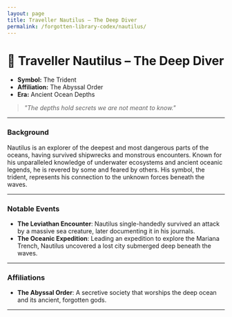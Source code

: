 ```yaml
---
layout: page
title: Traveller Nautilus – The Deep Diver
permalink: /forgotten-library-codex/nautilus/
---
```


# 🌊 Traveller Nautilus – The Deep Diver

- **Symbol:** The Trident  
- **Affiliation:** The Abyssal Order  
- **Era:** Ancient Ocean Depths  

> *"The depths hold secrets we are not meant to know."*

---

### Background

Nautilus is an explorer of the deepest and most dangerous parts of the oceans, having survived shipwrecks and monstrous encounters. Known for his unparalleled knowledge of underwater ecosystems and ancient oceanic legends, he is revered by some and feared by others. His symbol, the trident, represents his connection to the unknown forces beneath the waves.

---

### Notable Events

- **The Leviathan Encounter**: Nautilus single-handedly survived an attack by a massive sea creature, later documenting it in his journals.
- **The Oceanic Expedition**: Leading an expedition to explore the Mariana Trench, Nautilus uncovered a lost city submerged deep beneath the waves.

---

### Affiliations

- **The Abyssal Order**: A secretive society that worships the deep ocean and its ancient, forgotten gods.

---
